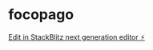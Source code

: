# focopago

[Edit in StackBlitz next generation editor ⚡️](https://stackblitz.com/~/github.com/careca750/focopago)
